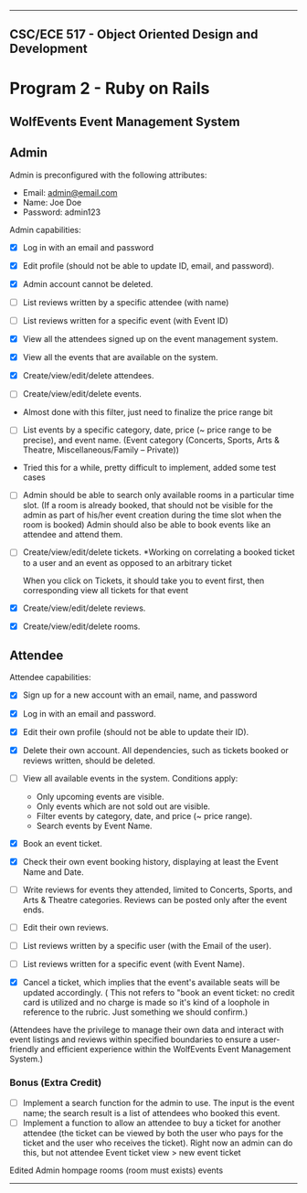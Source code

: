 
---

## CSC/ECE 517 - Object Oriented Design and Development
# Program 2 - Ruby on Rails

## WolfEvents Event Management System
## Admin

Admin is preconfigured with the following attributes:
* Email: admin@email.com
* Name: Joe Doe
* Password: admin123

Admin capabilities:

- [x] Log in with an email and password
- [x] Edit profile (should not be able to update ID, email, and password).
- [x] Admin account cannot be deleted.

- [ ] List reviews written by a specific attendee (with name)
- [ ] List reviews written for a specific event (with Event ID)

- [x] View all the attendees signed up on the event management system.

- [x] View all the events that are available on the system.

- [x] Create/view/edit/delete attendees.

- [ ] Create/view/edit/delete events.

* Almost done with this filter, just need to finalize the price range bit
- [ ] List events by a specific category, date, price (~ price range to be precise), and event name.
  (Event category (Concerts, Sports, Arts & Theatre, Miscellaneous/Family – Private))

* Tried this for a while, pretty difficult to implement, added some test cases
- [ ] Admin should be able to search only available rooms in a particular time slot.
  (If a room is already booked, that should not be visible for the admin as part of his/her event creation during the time slot when the room is booked)
  Admin should also be able to book events like an attendee and attend them.

- [ ] Create/view/edit/delete tickets.
  *Working on correlating a booked ticket to a user and an event as opposed to an arbitrary ticket

  When you click on Tickets, it should take you to event first, then corresponding view all
  tickets for that event
 
- [x] Create/view/edit/delete reviews.
- [x] Create/view/edit/delete rooms.


## Attendee

Attendee capabilities:

- [x] Sign up for a new account with an email, name, and password
- [x] Log in with an email and password.
- [x] Edit their own profile (should not be able to update their ID).
- [x] Delete their own account. All dependencies, such as tickets booked or reviews written, should be deleted.
- [ ] View all available events in the system. Conditions apply:
    - Only upcoming events are visible. 
    - Only events which are not sold out are visible.
    - Filter events by category, date, and price (~ price range).
    - Search events by Event Name.
- [x] Book an event ticket.
- [x] Check their own event booking history, displaying at least the Event Name and Date.
- [ ] Write reviews for events they attended, limited to Concerts, Sports, and Arts & Theatre categories. Reviews can be posted only after the event ends.
- [ ] Edit their own reviews.
- [ ] List reviews written by a specific user (with the Email of the user).
- [ ] List reviews written for a specific event (with Event Name).
- [x] Cancel a ticket, which implies that the event's available seats will be updated accordingly.
  ( This not refers to "book an event ticket: no credit card is utilized and no
    charge is made so it's kind of a loophole in reference to the rubric. Just
    something we should confirm.)


(Attendees have the privilege to manage their own data and interact with event listings and reviews within specified boundaries to ensure a user-friendly and efficient experience within the WolfEvents Event Management System.)

### Bonus (Extra Credit)
- [ ] Implement a search function for the admin to use. The input is the event name; the search result is a list of attendees who booked this event.
- [ ] Implement a function to allow an attendee to buy a ticket for another attendee (the ticket can be viewed by both the user who pays for the ticket and the user who receives the ticket).
   Right now an admin can do this, but not attendee
   Event ticket view > new event ticket 

Edited
Admin hompage
rooms (room must exists)
events

--- 
